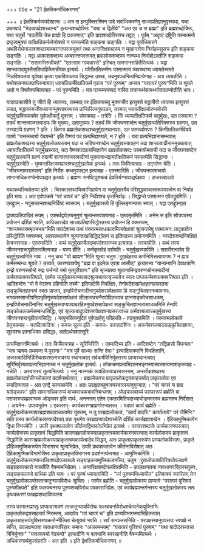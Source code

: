 +++
title = "21 ईक्षतिकर्माधिकरणम्"

+++
॥ ईक्षतिकर्मव्यपदेशात्सः ॥ अत्र स इत्युक्त्तिरस्मिन् पादे सर्वाधिकरणेषु साध्यप्रतिज्ञानुवृत्त्यथा, यथा प्रथमपादे "भेदव्यपदेशाच्चान्य" इत्यन्यशब्दोक्त्तिः "यथा च द्वितीये" "अत एव च स ब्रह्मा" इति ब्रह्मशब्दोक्त्तिः, यथा चतुर्थे "वदतीति चेन्न प्राज्ञो हि प्रकरणात्" इति प्राज्ञशब्दोक्त्तिश्च तद्वत् । पूर्वम् "अदृष्टं द्रष्ट्रिति परमात्मनो द्रष्टृत्वमुक्त्तं तर्हीक्षतिकर्मत्वेनोक्त्तो न परमात्मेति शङ्कया सङ्गतिः । यद्वा पूर्वाधिकरणे अथविरोधेनाकाशशब्दस्याम्बरान्तपरत्वमुक्त्तं तथा अन्तरिक्षशब्दस्य न मुखान्तरेण निर्वाहस्सुसच इति शङ्कया सङ्गतिः । यद्वा आकाशशब्दस्य अम्बरान्तपरत्ववत् ब्रह्मलोकशब्दस्य नान्यथा निर्वाहोऽस्तीति शङ्कया सङ्गतिः । "ससामभिरुन्नीयते" "एतत्साम गायन्नास्ते" इतिवत् सामगानसहितैरित्यर्थः । यद्वा सान्त्ववादयुक्त्तैरातिवाहिकैरुन्नीयत इत्यर्थः । परैरीक्षतिकर्मणः परमात्मत्वं व्यवस्थाप्य ध्यायतेस्ततो भिन्नविषयतया पूर्वपक्षं कृत्वा एकविषयतया सिद्धान्त उक्त्तः, तदनुपपन्नमित्यभिप्रायेणाह - अत्र ध्ययतीति । यथोपासनफलप्राप्तिन्यायात् ध्यायतिकर्मैवेक्षतिकर्म एकत्र "परं पुरुषम्" अन्यत्र "परात्परं पुरुष"मिति च श्रूयते अतो न विषयैक्यमित्यत्राह - परं पुरुषमिति । यत्र पञ्चम्यन्तपदं नास्ति तत्राप्यर्थसामर्थ्यात्तत्प्राप्नोतीति भावः।

यादवप्रकाशीये तु जीवो हि ध्यातव्यः, तस्मात् पर ईक्षितव्यस्तु मुक्त्तजीव इत्युक्त्ते बद्धजीवो ध्यातव्य इत्युक्त्तं स्यात्, बद्धावस्यजीवध्यानान्मुक्त्तावस्थस्य प्राप्तिरित्यनुपपन्नम्, तस्मात् ध्यायतीक्षत्योरुभयोरपि चतुर्मुखविषयत्वमेव पूर्वपक्षीकर्तुं युक्त्तम् । संशयमाह - तत्रेति । किं ध्यायतीक्षतिकर्म चतुर्मुखः, उत परमात्मा ? तदर्थं शान्तत्वाजरत्वादयः किं मुख्याः, उतामुख्याः ? तदर्थं किं जीवघनशब्देन चतुर्मुखव्यतिरिक्त्तस्य ग्रहणम्, उत तस्याऽपि ग्रहणम् ? इति । किमत्र ब्रह्मलोकशब्दश्चतुर्मुखस्थानपरः, उत परमव्योमपरः ? किमीक्षतिकर्मविषये वाक्ये "यत्तत्कवयो वेदयन्ते" इति वैष्णवं पदं प्रत्यभिज्ञाप्यते, न ? इति । यदा प्रत्यभिज्ञानासम्भवात् ब्रह्मलोकशब्दस्य चतुर्मुखलोकपरत्वम् यदा च जविघनशब्देन चतुर्मुखस्याग्रहणं तदा शान्तत्वादीनाममुख्यत्वात् ध्यायतीक्षतिकर्म चतुर्मुखस्यात्, यदा वैष्णवपदप्रत्यभिज्ञानेन ब्रह्मलोकशब्दः परमव्योमवाची यदा च जीवघनशब्देन चतुर्मुखस्यापि ग्रहणं तदानीं शान्तत्वाजरत्वादीनां मुख्यत्वाध्द्यायतीक्षतिकर्म परमात्मेति सिद्धान्तः । चतुर्मुखस्येति - भुम्यन्तरिक्षक्रमप्राप्तश्चतुर्मुखलोक इत्यर्थः । ततः किमित्यत्राह - तद्गतेन चेति । "जीवघनात्परात्परम्" इति निर्देशः कथमुपपद्यत इत्यत्राह - एतस्मादिति । जीवघनपरशब्दयोः सामानाधिकरण्येनोपपद्यत इत्यर्थः । ब्रह्मणः समष्टिपुरुषत्वं देवतिर्यग्भावाद्यपेक्षया । अजरत्वादयो

यथाकथञ्चिन्नेतव्या इति । चिरकालस्थायित्वाभिप्रायेण वा चतुर्मुखस्यैव परिशुद्धवस्थस्वरूपपरत्वेन वा निर्वाह इति भावः । अत एवोपक्रमे "परं चापरं च" इति निर्देशश्च कृतनिर्वाहः । सिद्धान्ते परमात्मन एवैतद्रूपमिति । एतद्रूपम् - नपुंसकान्तशब्दनिर्दिष्टं स्वरूपम् । चतुर्मुखपरत्वे हि पुल्लिङ्गान्तता स्यात् । यद्वा एतद्रूपम्एत

द्वाक्यप्रतिपादितं रूपम् । एवमर्थद्वयेऽप्यनुगुणं श्रुत्यन्तरवाक्यमाह - एतदमृतमिति । अनेन स इति सौत्रपदस्य प्रयोजनं दर्शितं भवति, अधिकारादेव साध्यप्रतिज्ञासिद्धेस्तस्य प्रयोजनं हि वक्त्तव्यम्, "शान्तमजरममृतमभय"मिति व्यपदेशस्य कथं परमात्मसाधकत्वमित्यपेक्षायां श्रुत्यन्तरेषु परमात्मनः तादृक्तवेन प्रसिद्धेरिति वक्त्तव्यम्, अतस्तथात्वेन श्रुत्यन्तरप्रसिद्धिद्योतनं स इतिपदस्य प्रयोजनमिति । व्यपदेशशब्दविवक्षितं हेत्वन्तरमाह - एतस्मादिति । कथं चतुर्मुखस्यैतद्य्वपदेशासम्भव इत्यत्राह - तस्यापीति । कथं तस्य जीवघनशब्दगृहीतत्वमित्यत्राह - यस्य हीति । कर्मकृतदेहं दर्शयति - चतुर्मुखस्यापीति । सशरीरत्वादेव हि चतुर्मुखत्वमिति भावः । ननु कथं "यो ब्राह्मण"मिति श्रुत्या चतुमर्ुखदेहस्य कर्मनिमित्तत्वावगमः ? न ह्यत्र कर्मसम्बन्धः श्रूयते ? उच्यते, कारणवाक्येषु "ब्रह्म वा इदमेक एवाग्र आसीत्" इत्यारभ्य "यान्यन्यानि देवक्षत्राणि इन्द्रो वरुणस्सोमो रुद्रः पर्जन्यो यमो मृत्युरीशानः" इति सृज्यतया श्रुतानामिन्द्रवरुणसोमयमादीनां कर्मवश्यत्वमवतिष्ठते, एवमेव चतुर्मुखस्याप्यपवादश्रुत्यभावात्सृज्यत्वेन स्वतः प्राप्तकर्मवश्यत्वमवतिष्ठत इति । आदिशब्देन "यो वै वेदांश्च प्रहिणोति तस्मै" इतिपादोपि विवक्षितः, तेनोपदेशसापेक्षज्ञानप्रसरतया सङ्कुचितज्ञानत्वं स्वतः प्राप्तम्, इन्द्रविरोचनादीनामुपदेशसापेक्षतया हि सङ्गुचितज्ञानत्वावगमः, भगवतस्सान्दीपनिप्रभृतिगुरूपदेशसापेक्षत्वं लीलात्ववचनैरपोदितत्वान्न ज्ञानसङ्कोचसाधकम्, इन्द्रविरोचनादीनामिव चतुर्मुखस्याप्यपवादरहितमुपदेशसापेक्षत्वं सङ्कुचितज्ञानत्वसाधकमिति तेनापि सङ्कोचककर्मसम्बन्धसिद्धिः, एवं सृज्यत्वादुपदेशसापेक्षज्ञानप्रसरत्वाच्च कर्मवश्यत्वाच्चतुर्मुखस्य जीवघनशब्दगृहीतत्वसिद्धिः । यत्पुनरित्यनूदितं पूर्वपक्षहेतुं परिहरति - तदयुक्त्तमिति । परमात्मलोकत्वे हेतुत्रयमाह - यत्तदित्यादिना । कवयः सूरय इति - कवयः- कान्तदर्शिनः । अकर्मवश्यत्वादसङ्कुचितज्ञानाः, सूरयश्च ज्ञानाधिकाः प्रसिद्धाः, अतोऽर्थवशात्सूरि

प्रत्यभिज्ञानमित्यर्थः । ततः किमित्यत्राह - सूरिभिरिति । एवमादिभ्य इति - आदिशब्देन "तद्विप्रासो विपन्यवः" "यत्र ऋषयः प्रथमजा ये पुराणाः" "यत्र पूर्वे साध्याः सन्ति देवाः" इत्यादिवाक्यानि विवक्षितानि, अजरत्वादिभिर्न्निश्चितपरमात्मभावस्य स्थानत्वात् सर्वकर्मविनिर्मुक्त्तस्य प्राप्यस्थानत्वात् सूरिभिर्दृश्यत्वप्रत्यभिज्ञानाच्च न चतुर्मुखलोक इत्यर्थः । लोकक्रमप्रत्यभिज्ञानभङ्गस्यास्वरसत्वमाशङ्कयाह - नचेति । अस्वारस्यं तुल्यमित्यर्थः । ननु नास्माकं व्यवहितत्वादस्वारस्यम्, अन्तरीक्षशब्दस्य ब्रह्मलोकादर्वाचीनलोकानां प्रदर्शनार्थत्वात् । ब्रह्मलोकश्च प्राकृतलोकद्वयसाहचर्यात् प्राकृतलोक एव स्यादित्यत्राह - अत एतद्वै सत्यकामेति । अतः उदाहृतबहुवाक्यस्वारस्यानुगुण्यात् । "परं चापरं च ब्रह्म यदोङ्कारः" इति सामानाधिकरण्यं वाच्यवाचकभावनिबन्धनम् । ओङ्कारवाच्यं परापररूपं ब्रह्मेति वा परापररुपब्रह्मवाचक ओङ्कार इति वार्थः, अनन्तरम् एतेन एकतरमितिपदाभ्याभोङ्कारस्य ब्रह्मणश्च निर्देशात् । अयनेन- उपायभूतेन । एकतरम्- कार्यकारणब्रह्मणोरन्यतरत् । यदपरं कार्यं ब्रह्मेति - चतुर्मुखलोकस्यापरब्रह्मशब्दवाच्यत्वमेव युक्त्तम्, न तु परब्रह्मलोकत्वं, "कार्यं बादरिः" कार्यात्यये" परं जैमिनिः" सति तस्य कार्यलोकत्वव्यपदेशात् ततः पृथगेव परब्रह्मव्यपदेशाच्चेति दर्शितं कार्यब्रह्मशब्देन । ऐहिकामुष्मिकत्वेन द्विधा विभज्येति । उपरि पृथक्फलत्वेन कीर्तनाद्विभाकोऽभिप्रेत इत्यर्थः । परापरशब्दयोः कार्यकारणपरत्वात् कार्यलोकस्य प्राकृतत्वं सिद्धमिति कारणब्रह्मलोकस्याप्राकृतत्वमकार्यकारणपरत्वात् कार्यलोकस्य प्राकृतत्वं सिद्धमिति कारणब्रह्मलोकस्याप्राकृतत्वमकार्यत्वादेव सिद्धम्, अतः प्राकृताप्राकृतरूपेण प्राप्यलोकविभागः, प्राकृते ह्यैहिकामुष्मिकरूपेण विभागश्च श्रुत्यभिप्रेतः, उपरि प्रथक्फलत्वेन कीर्तनाविशेषात् अतः ऐहिकामुष्मिकविभागोक्त्तिः प्राकृताप्राकृतविभागस्य प्रदर्शनार्थत्वमाह - आमुष्मिकमिति । चतुर्मुखलोकस्याप्यन्तरिक्षशब्दोपलक्ष्यत्वे सङ्ग्राहकमामुष्मिकत्वमस्ति, चतुमर्ुखलोकव्यतिरिक्त्तोपलक्षणे सङ्ग्रहकाकारो नास्तीति वैषम्यमभिप्रेतम् । अन्तरिक्षशब्दोपलक्षितमिति - उपलक्षणतया व्यवधानपरिहारस्तुल्यः, सङ्ग्राहकलाभो ह्यधिक इति भावः । परं पुरुषं ध्यायतामिति - "परं पुरुषमभिध्यायीत" इतिवाक्यं स्मारितम् तेन चतुर्मुखलोकप्राप्तेस्तत्क्रतुन्यायविरोधः सूचितः । परमेव ब्रह्मेति - चतुर्मुखलोकस्य प्राप्यत्वे "परात्परं पुरिशयं पुरुषमीक्ष्यते" इति फलवचनस्य पुरुषशब्दविरोध एवकाराभिप्रेतः, एवं कार्यब्रह्मान्तर्गन्तस्य चतुर्मुखलोकस्य ततः कृथक्करणं परब्रह्मशब्दाविषयस्य

तस्य परमात्मप्राप्तुः प्राप्यत्वाश्रयणं तत्क्रतुन्यायविरोथः फलवचनविरोधश्चेत्यनेकयुक्त्तिभिः प्राकृतलोकद्वयसाहचर्यं निरस्तम्, आदावेव "परं चापरं च" इति प्राप्यविभागस्याभिहितत्वात् प्राकृतसाहचर्ययुक्त्तिरुपक्रमोन्मीलिता चेत्युक्त्तं भवति । सर्वं समञ्जसमिति - परपक्षस्थानुपपत्तयः स्वपक्षे न सन्ति, उपलक्षणतया व्यवधानपरिहारः समानः "अजरमभयम्" "परात्परं पुरिशयं पुरुषम्" "यथा पादोदरस्त्वचा विनिर्मुक्त्तः" "यत्तत्कवयो वेदयन्ते" इत्यादीनि च वाक्यानि स्वरसानीति वैषम्यमित्यर्थः । अधिकरणार्थमुपसंहरति - अत इति ॥ इति ईक्षतिकर्माधिकरणम् ॥

